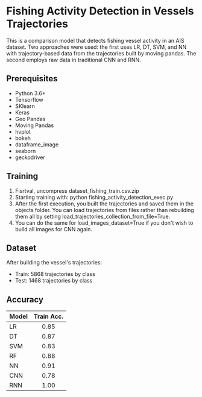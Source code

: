 # Fishing Activity Detection in Vessels Trajectories

This is a comparison model that detects fishing vessel activity in an AIS dataset. Two approaches were used: the first uses LR, DT, SVM, and NN with trajectory-based data from the trajectories built by moving pandas. The second employs raw data in traditional CNN and RNN.

## Prerequisites

- Python 3.6+
- Tensorflow
- SKlearn
- Keras
- Geo Pandas
- Moving Pandas
- hvplot
- bokeh
- dataframe_image
- seaborn
- geckodriver

## Training

1. Fisrtval, uncompress dataset_fishing_train.csv.zip 
2. Starting training with: python fishing_activity_detection_exec.py
3. After the first execution, you built the trajectories and saved them in the objects folder. You can load trajectories from files rather than rebuilding them all by setting load_trajectories_collection_from_file=True.
3. You can do the same for load_images_dataset=True if you don't wish to build all images for CNN again.

## Dataset

After building the vessel's trajectories:
- Train: 5868 trajectories by class
- Test: 1468 trajectories by class

## Accuracy

| Model  | Train Acc. |
| ------------- | :---: |
| LR  | 0.85  |
| DT  | 0.87  |
| SVM  | 0.83  |
| RF  | 0.88  |
| NN  | 0.91  |
| CNN  | 0.78  |
| RNN  | 1.00  |

